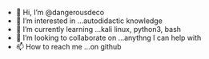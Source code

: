 - 👋 Hi, I’m @dangerousdeco
- 👀 I’m interested in ...autodidactic knowledge
- 🌱 I’m currently learning ...kali linux, python3, bash
- 💞️ I’m looking to collaborate on ...anythng I can help with
- 📫 How to reach me ...on github

<!---
dangerousdeco/dangerousdeco is a ✨ special ✨ repository because its `README.md` (this file) appears on your GitHub profile.
You can click the Preview link to take a look at your changes.
--->
